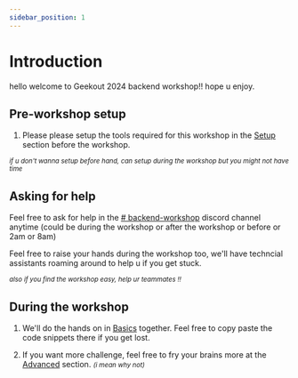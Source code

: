 ```yaml
---
sidebar_position: 1
---
```


# Introduction
hello welcome to Geekout 2024 backend workshop!! hope u enjoy.

## Pre-workshop setup
1. Please please setup the tools required for this workshop in the [Setup](./setup/index.md) section before the workshop.

<small>*if u don't wanna setup before hand, can setup during the workshop but you might not have time*</small>

## Asking for help
Feel free to ask for help in the [# backend-workshop](https://discord.com/channels/1224913680689266749/1224920594408144928) discord channel anytime (could be during the workshop or after the workshop or before or 2am or 8am)

Feel free to raise your hands during the workshop too, we'll have techncial assistants roaming around to help u if you get stuck.

<small>*also if you find the workshop easy, help ur teammates !!*</small>

## During the workshop
1. We'll do the hands on in [Basics](./basics/index.md) together. Feel free to copy paste the code snippets there if you get lost.
 
2. If you want more challenge, feel free to fry your brains more at the [Advanced](advanced/index.md) section. <small>*(i mean why not)*</small>

